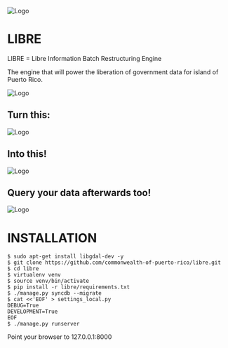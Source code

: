 ![Logo](https://raw.github.com/commonwealth-of-puerto-rico/libre/master/libre/docs/_static/libre_logo.png)


LIBRE
=====

LIBRE = Libre Information Batch Restructuring Engine


The engine that will power the liberation of government data for island of Puerto Rico.


![Logo](https://raw.github.com/commonwealth-of-puerto-rico/libre/master/libre/docs/_static/main_diagram.png)

Turn this:
----------

![Logo](https://raw.github.com/commonwealth-of-puerto-rico/libre/master/libre/docs/_static/before.png)

Into this!
----------

![Logo](https://raw.github.com/commonwealth-of-puerto-rico/libre/master/libre/docs/_static/after.png)

Query your data afterwards too!
-------------------------------

![Logo](https://raw.github.com/commonwealth-of-puerto-rico/libre/master/libre/docs/_static/math_query.png)

INSTALLATION
============

    $ sudo apt-get install libgdal-dev -y
    $ git clone https://github.com/commonwealth-of-puerto-rico/libre.git
    $ cd libre
    $ virtualenv venv
    $ source venv/bin/activate
    $ pip install -r libre/requirements.txt
    $ ./manage.py syncdb --migrate
    $ cat <<'EOF' > settings_local.py
    DEBUG=True
    DEVELOPMENT=True
    EOF
    $ ./manage.py runserver

Point your browser to 127.0.0.1:8000
